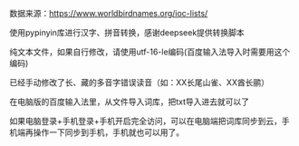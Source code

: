 数据来源：https://www.worldbirdnames.org/ioc-lists/

使用pypinyin库进行汉字、拼音转换，感谢deepseek提供转换脚本

纯文本文件，如果自行修改，请使用utf-16-le编码(百度输入法导入时需要用这个编码)

已经手动修改了长、藏的多音字错误读音（如：XX长尾山雀、XX酋长鹂）

在电脑版的百度输入法里，从文件导入词库，把txt导入进去就可以了

如果电脑登录+手机登录+手机开启完全访问，可以在电脑端把词库同步到云，手机端再操作一下同步到手机，手机就也可以用了。
